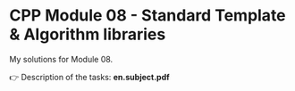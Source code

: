 # CPP Module 08 - Standard Template & Algorithm libraries

My solutions for Module 08.

👉 Description of the tasks: <b>en.subject.pdf</b>
